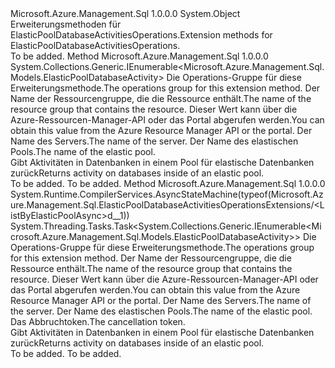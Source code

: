 <Type Name="ElasticPoolDatabaseActivitiesOperationsExtensions" FullName="Microsoft.Azure.Management.Sql.ElasticPoolDatabaseActivitiesOperationsExtensions">
  <TypeSignature Language="C#" Value="public static class ElasticPoolDatabaseActivitiesOperationsExtensions" />
  <TypeSignature Language="ILAsm" Value=".class public auto ansi abstract sealed beforefieldinit ElasticPoolDatabaseActivitiesOperationsExtensions extends System.Object" />
  <TypeSignature Language="DocId" Value="T:Microsoft.Azure.Management.Sql.ElasticPoolDatabaseActivitiesOperationsExtensions" />
  <TypeSignature Language="VB.NET" Value="Public Module ElasticPoolDatabaseActivitiesOperationsExtensions" />
  <TypeSignature Language="F#" Value="type ElasticPoolDatabaseActivitiesOperationsExtensions = class" />
  <AssemblyInfo>
    <AssemblyName>Microsoft.Azure.Management.Sql</AssemblyName>
    <AssemblyVersion>1.0.0.0</AssemblyVersion>
  </AssemblyInfo>
  <Base>
    <BaseTypeName>System.Object</BaseTypeName>
  </Base>
  <Interfaces />
  <Docs>
    <summary>
            <span data-ttu-id="b1f68-101">Erweiterungsmethoden für ElasticPoolDatabaseActivitiesOperations.</span><span class="sxs-lookup"><span data-stu-id="b1f68-101">Extension methods for ElasticPoolDatabaseActivitiesOperations.</span></span>
            </summary>
    <remarks>To be added.</remarks>
  </Docs>
  <Members>
    <Member MemberName="ListByElasticPool">
      <MemberSignature Language="C#" Value="public static System.Collections.Generic.IEnumerable&lt;Microsoft.Azure.Management.Sql.Models.ElasticPoolDatabaseActivity&gt; ListByElasticPool (this Microsoft.Azure.Management.Sql.IElasticPoolDatabaseActivitiesOperations operations, string resourceGroupName, string serverName, string elasticPoolName);" />
      <MemberSignature Language="ILAsm" Value=".method public static hidebysig class System.Collections.Generic.IEnumerable`1&lt;class Microsoft.Azure.Management.Sql.Models.ElasticPoolDatabaseActivity&gt; ListByElasticPool(class Microsoft.Azure.Management.Sql.IElasticPoolDatabaseActivitiesOperations operations, string resourceGroupName, string serverName, string elasticPoolName) cil managed" />
      <MemberSignature Language="DocId" Value="M:Microsoft.Azure.Management.Sql.ElasticPoolDatabaseActivitiesOperationsExtensions.ListByElasticPool(Microsoft.Azure.Management.Sql.IElasticPoolDatabaseActivitiesOperations,System.String,System.String,System.String)" />
      <MemberSignature Language="VB.NET" Value="&lt;Extension()&gt;&#xA;Public Function ListByElasticPool (operations As IElasticPoolDatabaseActivitiesOperations, resourceGroupName As String, serverName As String, elasticPoolName As String) As IEnumerable(Of ElasticPoolDatabaseActivity)" />
      <MemberSignature Language="F#" Value="static member ListByElasticPool : Microsoft.Azure.Management.Sql.IElasticPoolDatabaseActivitiesOperations * string * string * string -&gt; seq&lt;Microsoft.Azure.Management.Sql.Models.ElasticPoolDatabaseActivity&gt;" Usage="Microsoft.Azure.Management.Sql.ElasticPoolDatabaseActivitiesOperationsExtensions.ListByElasticPool (operations, resourceGroupName, serverName, elasticPoolName)" />
      <MemberType>Method</MemberType>
      <AssemblyInfo>
        <AssemblyName>Microsoft.Azure.Management.Sql</AssemblyName>
        <AssemblyVersion>1.0.0.0</AssemblyVersion>
      </AssemblyInfo>
      <ReturnValue>
        <ReturnType>System.Collections.Generic.IEnumerable&lt;Microsoft.Azure.Management.Sql.Models.ElasticPoolDatabaseActivity&gt;</ReturnType>
      </ReturnValue>
      <Parameters>
        <Parameter Name="operations" Type="Microsoft.Azure.Management.Sql.IElasticPoolDatabaseActivitiesOperations" RefType="this" />
        <Parameter Name="resourceGroupName" Type="System.String" />
        <Parameter Name="serverName" Type="System.String" />
        <Parameter Name="elasticPoolName" Type="System.String" />
      </Parameters>
      <Docs>
        <param name="operations">
            <span data-ttu-id="b1f68-102">Die Operations-Gruppe für diese Erweiterungsmethode.</span><span class="sxs-lookup"><span data-stu-id="b1f68-102">The operations group for this extension method.</span></span>
            </param>
        <param name="resourceGroupName">
            <span data-ttu-id="b1f68-103">Der Name der Ressourcengruppe, die die Ressource enthält.</span><span class="sxs-lookup"><span data-stu-id="b1f68-103">The name of the resource group that contains the resource.</span></span> <span data-ttu-id="b1f68-104">Dieser Wert kann über die Azure-Ressourcen-Manager-API oder das Portal abgerufen werden.</span><span class="sxs-lookup"><span data-stu-id="b1f68-104">You can obtain this value from the Azure Resource Manager API or the portal.</span></span>
            </param>
        <param name="serverName">
            <span data-ttu-id="b1f68-105">Der Name des Servers.</span><span class="sxs-lookup"><span data-stu-id="b1f68-105">The name of the server.</span></span>
            </param>
        <param name="elasticPoolName">
            <span data-ttu-id="b1f68-106">Der Name des elastischen Pools.</span><span class="sxs-lookup"><span data-stu-id="b1f68-106">The name of the elastic pool.</span></span>
            </param>
        <summary>
            <span data-ttu-id="b1f68-107">Gibt Aktivitäten in Datenbanken in einem Pool für elastische Datenbanken zurück</span><span class="sxs-lookup"><span data-stu-id="b1f68-107">Returns activity on databases inside of an elastic pool.</span></span>
            </summary>
        <returns>To be added.</returns>
        <remarks>To be added.</remarks>
      </Docs>
    </Member>
    <Member MemberName="ListByElasticPoolAsync">
      <MemberSignature Language="C#" Value="public static System.Threading.Tasks.Task&lt;System.Collections.Generic.IEnumerable&lt;Microsoft.Azure.Management.Sql.Models.ElasticPoolDatabaseActivity&gt;&gt; ListByElasticPoolAsync (this Microsoft.Azure.Management.Sql.IElasticPoolDatabaseActivitiesOperations operations, string resourceGroupName, string serverName, string elasticPoolName, System.Threading.CancellationToken cancellationToken = null);" />
      <MemberSignature Language="ILAsm" Value=".method public static hidebysig class System.Threading.Tasks.Task`1&lt;class System.Collections.Generic.IEnumerable`1&lt;class Microsoft.Azure.Management.Sql.Models.ElasticPoolDatabaseActivity&gt;&gt; ListByElasticPoolAsync(class Microsoft.Azure.Management.Sql.IElasticPoolDatabaseActivitiesOperations operations, string resourceGroupName, string serverName, string elasticPoolName, valuetype System.Threading.CancellationToken cancellationToken) cil managed" />
      <MemberSignature Language="DocId" Value="M:Microsoft.Azure.Management.Sql.ElasticPoolDatabaseActivitiesOperationsExtensions.ListByElasticPoolAsync(Microsoft.Azure.Management.Sql.IElasticPoolDatabaseActivitiesOperations,System.String,System.String,System.String,System.Threading.CancellationToken)" />
      <MemberSignature Language="F#" Value="static member ListByElasticPoolAsync : Microsoft.Azure.Management.Sql.IElasticPoolDatabaseActivitiesOperations * string * string * string * System.Threading.CancellationToken -&gt; System.Threading.Tasks.Task&lt;seq&lt;Microsoft.Azure.Management.Sql.Models.ElasticPoolDatabaseActivity&gt;&gt;" Usage="Microsoft.Azure.Management.Sql.ElasticPoolDatabaseActivitiesOperationsExtensions.ListByElasticPoolAsync (operations, resourceGroupName, serverName, elasticPoolName, cancellationToken)" />
      <MemberType>Method</MemberType>
      <AssemblyInfo>
        <AssemblyName>Microsoft.Azure.Management.Sql</AssemblyName>
        <AssemblyVersion>1.0.0.0</AssemblyVersion>
      </AssemblyInfo>
      <Attributes>
        <Attribute>
          <AttributeName>System.Runtime.CompilerServices.AsyncStateMachine(typeof(Microsoft.Azure.Management.Sql.ElasticPoolDatabaseActivitiesOperationsExtensions/&lt;ListByElasticPoolAsync&gt;d__1))</AttributeName>
        </Attribute>
      </Attributes>
      <ReturnValue>
        <ReturnType>System.Threading.Tasks.Task&lt;System.Collections.Generic.IEnumerable&lt;Microsoft.Azure.Management.Sql.Models.ElasticPoolDatabaseActivity&gt;&gt;</ReturnType>
      </ReturnValue>
      <Parameters>
        <Parameter Name="operations" Type="Microsoft.Azure.Management.Sql.IElasticPoolDatabaseActivitiesOperations" RefType="this" />
        <Parameter Name="resourceGroupName" Type="System.String" />
        <Parameter Name="serverName" Type="System.String" />
        <Parameter Name="elasticPoolName" Type="System.String" />
        <Parameter Name="cancellationToken" Type="System.Threading.CancellationToken" />
      </Parameters>
      <Docs>
        <param name="operations">
            <span data-ttu-id="b1f68-108">Die Operations-Gruppe für diese Erweiterungsmethode.</span><span class="sxs-lookup"><span data-stu-id="b1f68-108">The operations group for this extension method.</span></span>
            </param>
        <param name="resourceGroupName">
            <span data-ttu-id="b1f68-109">Der Name der Ressourcengruppe, die die Ressource enthält.</span><span class="sxs-lookup"><span data-stu-id="b1f68-109">The name of the resource group that contains the resource.</span></span> <span data-ttu-id="b1f68-110">Dieser Wert kann über die Azure-Ressourcen-Manager-API oder das Portal abgerufen werden.</span><span class="sxs-lookup"><span data-stu-id="b1f68-110">You can obtain this value from the Azure Resource Manager API or the portal.</span></span>
            </param>
        <param name="serverName">
            <span data-ttu-id="b1f68-111">Der Name des Servers.</span><span class="sxs-lookup"><span data-stu-id="b1f68-111">The name of the server.</span></span>
            </param>
        <param name="elasticPoolName">
            <span data-ttu-id="b1f68-112">Der Name des elastischen Pools.</span><span class="sxs-lookup"><span data-stu-id="b1f68-112">The name of the elastic pool.</span></span>
            </param>
        <param name="cancellationToken">
            <span data-ttu-id="b1f68-113">Das Abbruchtoken.</span><span class="sxs-lookup"><span data-stu-id="b1f68-113">The cancellation token.</span></span>
            </param>
        <summary>
            <span data-ttu-id="b1f68-114">Gibt Aktivitäten in Datenbanken in einem Pool für elastische Datenbanken zurück</span><span class="sxs-lookup"><span data-stu-id="b1f68-114">Returns activity on databases inside of an elastic pool.</span></span>
            </summary>
        <returns>To be added.</returns>
        <remarks>To be added.</remarks>
      </Docs>
    </Member>
  </Members>
</Type>